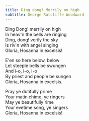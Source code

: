 ```yaml
---
title: Ding dong! Merrily on high
subtitle: George Ratcliffe Woodward
---
```


Ding Dong! merrily on high   
In heav'n the bells are ringing   
Ding, dong! verily the sky   
Is riv'n with angel singing   
Gloria, Hosanna in excelsis!

E'en so here below, below   
Let steeple bells be swungen   
And i-o, i-o, i-o   
By priest and people be sungen   
Gloria, Hosanna in excelsis.

Pray ye dutifully prime   
Your matin chime, ye ringers   
May ye beautifully rime   
Your evetime song, ye singers   
Gloria, Hosanna in excelsis!
